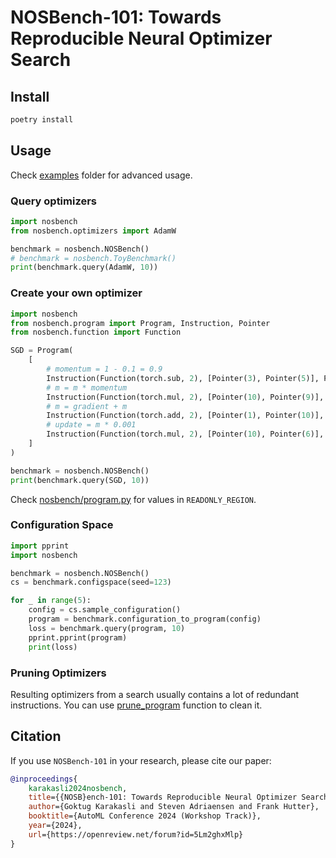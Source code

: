 NOSBench-101: Towards Reproducible Neural Optimizer Search
===========================================================

## Install

```bash
poetry install
```

## Usage

Check [examples](examples) folder for advanced usage.

### Query optimizers

```python
import nosbench
from nosbench.optimizers import AdamW

benchmark = nosbench.NOSBench()
# benchmark = nosbench.ToyBenchmark()
print(benchmark.query(AdamW, 10))
```

### Create your own optimizer

```python
import nosbench
from nosbench.program import Program, Instruction, Pointer
from nosbench.function import Function

SGD = Program(
    [
        # momentum = 1 - 0.1 = 0.9
        Instruction(Function(torch.sub, 2), [Pointer(3), Pointer(5)], Pointer(9)),
        # m = m * momentum
        Instruction(Function(torch.mul, 2), [Pointer(10), Pointer(9)], Pointer(10)),
        # m = gradient + m
        Instruction(Function(torch.add, 2), [Pointer(1), Pointer(10)], Pointer(10)),
        # update = m * 0.001
        Instruction(Function(torch.mul, 2), [Pointer(10), Pointer(6)], Pointer(11)),
    ]
)

benchmark = nosbench.NOSBench()
print(benchmark.query(SGD, 10))
```

Check [nosbench/program.py](nosbench/program.py) for values in `READONLY_REGION`.

### Configuration Space

```python
import pprint
import nosbench

benchmark = nosbench.NOSBench()
cs = benchmark.configspace(seed=123)

for _ in range(5):
    config = cs.sample_configuration()
    program = benchmark.configuration_to_program(config)
    loss = benchmark.query(program, 10)
    pprint.pprint(program)
    print(loss)
```

### Pruning Optimizers
Resulting optimizers from a search usually contains a lot of redundant instructions. You can use [prune_program](https://github.com/automl/NOSBench/blob/5f7c859b39cce33d61a530b5008d4e04eeb28a1b/nosbench/utils.py#L21-L34) function to clean it.


## Citation

If you use `NOSBench-101` in your research, please cite our paper:

```bibtex
@inproceedings{
    karakasli2024nosbench,
    title={{NOSB}ench-101: Towards Reproducible Neural Optimizer Search},
    author={Goktug Karakasli and Steven Adriaensen and Frank Hutter},
    booktitle={AutoML Conference 2024 (Workshop Track)},
    year={2024},
    url={https://openreview.net/forum?id=5Lm2ghxMlp}
}
```
